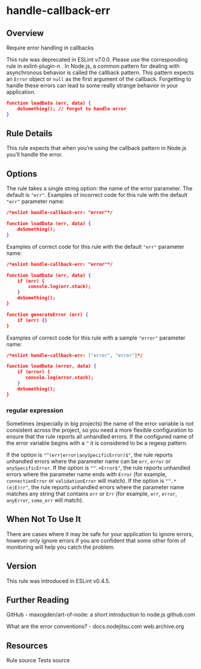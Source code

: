 
# handle-callback-err
## Overview
Require error handling in callbacks



This rule was deprecated in ESLint v7.0.0. Please use the corresponding rule in eslint-plugin-n .
In Node.js, a common pattern for dealing with asynchronous behavior is called the callback pattern.
This pattern expects an `Error` object or `null` as the first argument of the callback.
Forgetting to handle these errors can lead to some really strange behavior in your application.

```json
function loadData (err, data) {
    doSomething(); // forgot to handle error
}
```
## Rule Details
This rule expects that when you’re using the callback pattern in Node.js you’ll handle the error.
## Options
The rule takes a single string option: the name of the error parameter. The default is `"err"`.
Examples of incorrect code for this rule with the default `"err"` parameter name:


```json
/*eslint handle-callback-err: "error"*/

function loadData (err, data) {
    doSomething();
}

```
Examples of correct code for this rule with the default `"err"` parameter name:


```json
/*eslint handle-callback-err: "error"*/

function loadData (err, data) {
    if (err) {
        console.log(err.stack);
    }
    doSomething();
}

function generateError (err) {
    if (err) {}
}
```
Examples of correct code for this rule with a sample `"error"` parameter name:


```json
/*eslint handle-callback-err: ["error", "error"]*/

function loadData (error, data) {
    if (error) {
       console.log(error.stack);
    }
    doSomething();
}
```
### regular expression
Sometimes (especially in big projects) the name of the error variable is not consistent across the project,
so you need a more flexible configuration to ensure that the rule reports all unhandled errors.
If the configured name of the error variable begins with a `^` it is considered to be a regexp pattern.

If the option is `"^(err|error|anySpecificError)$"`, the rule reports unhandled errors where the parameter name can be `err`, `error` or `anySpecificError`.
If the option is `"^.+Error$"`, the rule reports unhandled errors where the parameter name ends with `Error` (for example, `connectionError` or `validationError` will match).
If the option is `"^.*(e|E)rr"`, the rule reports unhandled errors where the parameter name matches any string that contains `err` or `Err` (for example, `err`, `error`, `anyError`, `some_err` will match).

## When Not To Use It
There are cases where it may be safe for your application to ignore errors, however only ignore errors if you are
confident that some other form of monitoring will help you catch the problem.
## Version
This rule was introduced in ESLint v0.4.5.
## Further Reading





GitHub - maxogden/art-of-node: a short introduction to node.js 
 github.com










What are the error conventions? - docs.nodejitsu.com 
 web.archive.org





## Resources

Rule source 
Tests source 

